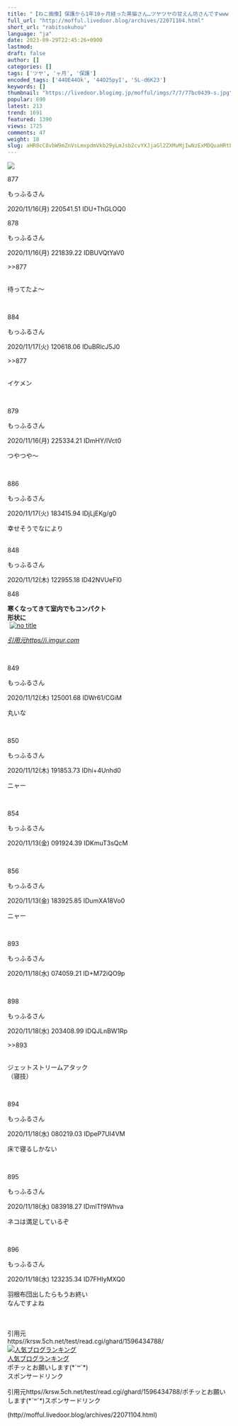 ```yaml
---
title: "【ねこ画像】保護から1年10ヶ月経った黒猫さん…ツヤツヤの甘えん坊さんですwww "
full_url: "http://mofful.livedoor.blog/archives/22071104.html"
short_url: "rabitsokuhou"
language: "ja"
date: 2023-09-29T22:45:26+0900
lastmod: 
draft: false
author: []
categories: []
tags: ['ツヤ', 'ヶ月', '保護']
encoded_tags: ['44OE44Ok', '44O25pyI', '5L-d6K23']
keywords: []
thumbnail: "https://livedoor.blogimg.jp/mofful/imgs/7/7/77bc0439-s.jpg"
popular: 690
latest: 213
trend: 1691
featured: 1390
views: 1725
comments: 47
weight: 18
slug: aHR0cC8vbW9mZnVsLmxpdmVkb29yLmJsb2cvYXJjaGl2ZXMvMjIwNzExMDQuaHRtbA==
---
```


![](https://livedoor.blogimg.jp/mofful/imgs/7/7/77bc0439-s.jpg)

<div><p class='t_h'>877 <p>もっふるさん</p> <p> 2020/11/16(月) 220541.51 IDU+ThGLOQ0</p></p><p class='t_h t_i'>878 <p>もっふるさん</p> <p>2020/11/16(月) 221839.22 IDBUVQtYaV0</p></p><p class='t_b t_i'><p class='anchor'>>>877</p><br>待ってたよ～</p><br><p class='t_h t_i'>884 <p>もっふるさん</p> <p>2020/11/17(火) 120618.06 IDuBRlcJ5J0</p></p><p class='t_b t_i'><p class='anchor'>>>877</p><br>イケメン</p><br><p class='t_h'>879 <p>もっふるさん</p> <p>2020/11/16(月) 225334.21 IDmHY/lVct0</p></p><p class='t_b'>つやつや～</p><br><p class='t_h'>886 <p>もっふるさん</p> <p>2020/11/17(火) 183415.94 IDjLjEKg/g0</p></p><p class='t_b'>幸せそうでなにより</p><br>848 <p>もっふるさん</p> <p> 2020/11/12(木) 122955.18 ID42NVUeFl0</p><p>848</p><b> 寒くなってきて室内でもコンパクト</b><br><b>形状に </b><br><a target='_blank' href='https//livedoor.blogimg.jp/mofful/imgs/a/8/a8f31c96.jpg'><img hspace='5' border='0' class='image pict' alt='no title' src='https//livedoor.blogimg.jp/mofful/imgs/a/8/a8f31c96-s.jpg'></a><br> <a href='https//i.imgur.com/fvKLj1R.jpg' target='_blank' title=''><i><p>引用元https//i.imgur.com<br></p></i></a><br> <p class='t_h'>849 <p>もっふるさん</p> <p> 2020/11/12(木) 125001.68 IDWr61/CGiM</p></p> <p class='t_b'> 丸いな </p><br> <p class='t_h'>850 <p>もっふるさん</p> <p> 2020/11/12(木) 191853.73 IDhi+4Unhd0</p></p> <p class='t_b'> ニャー </p><br> <p class='t_h'>854 <p>もっふるさん</p> <p> 2020/11/13(金) 091924.39 IDKmuT3sQcM</p></p> <br> <p class='t_h'>856 <p>もっふるさん</p> <p> 2020/11/13(金) 183925.85 IDumXA18Vo0</p></p> <p class='t_b'> ニャー</p><br> <p class='t_h'>893 <p>もっふるさん</p> <p> 2020/11/18(水) 074059.21 ID+M72iQO9p</p></p> <br> <p class='t_h t_i'>898 <p>もっふるさん</p> <p> 2020/11/18(水) 203408.99 IDQJLnBW1Rp</p></p> <p class='t_b t_i'> <p class='anchor'>>>893</p> <br> ジェットストリームアタック<br>（寝技） </p><br> <p class='t_h'>894 <p>もっふるさん</p> <p> 2020/11/18(水) 080219.03 IDpeP7UI4VM</p></p> <p class='t_b'> 床で寝るしかない </p><br> <p class='t_h'>895 <p>もっふるさん</p> <p> 2020/11/18(水) 083918.27 IDmlTf9Whva</p></p> <p class='t_b'> ネコは満足しているぞ </p><br> <p class='t_h'>896 <p>もっふるさん</p> <p> 2020/11/18(水) 123235.34 ID7FHIyMXQ0</p></p> <p class='t_b'> 羽根布団出したらもうお終い<br>なんですよね </p><br> <br>引用元<br>https//krsw.5ch.net/test/read.cgi/ghard/1596434788/<br><a href='//blog.with2.net/link/?2036932'><img src='https//blog.with2.net/img/banner/banner_21.gif' title='人気ブログランキング'></a><br><a href='//blog.with2.net/link/?2036932'>人気ブログランキング</a><br>ポチッとお願いします(*´꒳`*)<br>スポンサードリンク<br><img border='0' width='1' height='1' src='https//www11.a8.net/0.gif?a8mat=3BDUGQ+4RHMA+2HOM+BS629' alt=''> <p>引用元https//krsw.5ch.net/test/read.cgi/ghard/1596434788/ポチッとお願いします(*´꒳`*)スポンサードリンク</p></div>

(http//mofful.livedoor.blog/archives/22071104.html)
